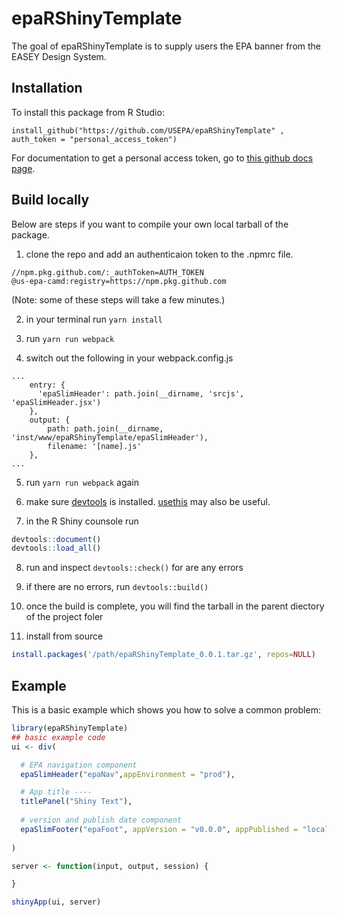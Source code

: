 # epaRShinyTemplate

<!-- badges: start -->
<!-- badges: end -->

The goal of epaRShinyTemplate is to supply users the EPA banner from the EASEY Design System.

## Installation

To install this package from R Studio:

`install_github("https://github.com/USEPA/epaRShinyTemplate" , auth_token = "personal_access_token")`

For documentation to get a personal access token, go to [this github docs page](https://docs.github.com/en/enterprise-cloud@latest/authentication/authenticating-with-saml-single-sign-on/authorizing-a-personal-access-token-for-use-with-saml-single-sign-on).

## Build locally

Below are steps if you want to compile your own local tarball of the package.

1) clone the repo and add an authenticaion token to the .npmrc file.
```
//npm.pkg.github.com/:_authToken=AUTH_TOKEN
@us-epa-camd:registry=https://npm.pkg.github.com
```
(Note: some of these steps will take a few minutes.)

2) in your terminal run `yarn install` 

3) run `yarn run webpack`

4) switch out the following in your webpack.config.js

```
...
    entry: {
      'epaSlimHeader': path.join(__dirname, 'srcjs', 'epaSlimHeader.jsx')
    },
    output: {
        path: path.join(__dirname, 'inst/www/epaRShinyTemplate/epaSlimHeader'),
        filename: '[name].js'
    },
...
```

5) run `yarn run webpack` again

6) make sure [devtools](https://devtools.r-lib.org/) is installed. [usethis](https://usethis.r-lib.org/) may also be useful.

7) in the R Shiny counsole run

``` r
devtools::document()
devtools::load_all()
```

8) run and inspect `devtools::check()` for are any errors

9) if there are no errors, run `devtools::build()`

10) once the build is complete, you will find the tarball in the parent diectory of the project foler 

11) install from source

``` r
install.packages('/path/epaRShinyTemplate_0.0.1.tar.gz', repos=NULL)
```

## Example

This is a basic example which shows you how to solve a common problem:

``` r
library(epaRShinyTemplate)
## basic example code
ui <- div(

  # EPA navigation component
  epaSlimHeader("epaNav",appEnvironment = "prod"),

  # App title ----
  titlePanel("Shiny Text"),
  
  # version and publish date component
  epaSlimFooter("epaFoot", appVersion = "v0.0.0", appPublished = "local")
  
)

server <- function(input, output, session) {

}

shinyApp(ui, server)

```
